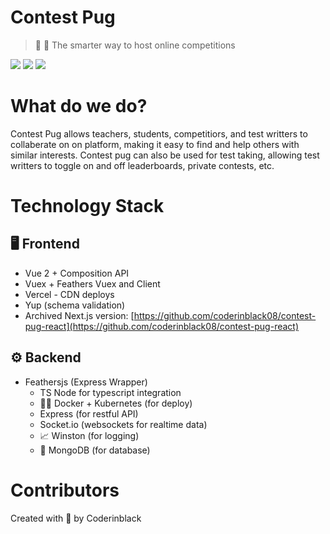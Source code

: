 # Contest Pug
> 🐶 💼 The smarter way to host online competitions
 
![](https://img.shields.io/github/stars/coderinblack08/contest-pug?style=for-the-badge)
![](https://img.shields.io/github/watchers/coderinblack08/contest-pug?style=for-the-badge)
![](https://img.shields.io/twitter/url?style=for-the-badge&url=https%3A%2F%2Ftwitter.com%2Fcoderinblack)

# What do we do?

Contest Pug allows teachers, students, competitiors, and test writters to collaberate on on platform, making it 
easy to find and help others with similar interests. Contest pug can also be used for test taking, allowing test 
writters to toggle on and off leaderboards, private contests, etc.

# Technology Stack

## 🖥 Frontend
* Vue 2 + Composition API
* Vuex + Feathers Vuex and Client
* Vercel - CDN deploys
* Yup (schema validation)
* Archived Next.js version: [https://github.com/coderinblack08/contest-pug-react](https://github.com/coderinblack08/contest-pug-react)

## ⚙️ Backend
* Feathersjs (Express Wrapper)
  * TS Node for typescript integration
  * 🐳🚀 Docker + Kubernetes (for deploy)
  * Express (for restful API)
  * Socket.io (websockets for realtime data)
  * 📈 Winston (for logging)
  * 🏬 MongoDB (for database)

# Contributors
Created with 💖 by Coderinblack
